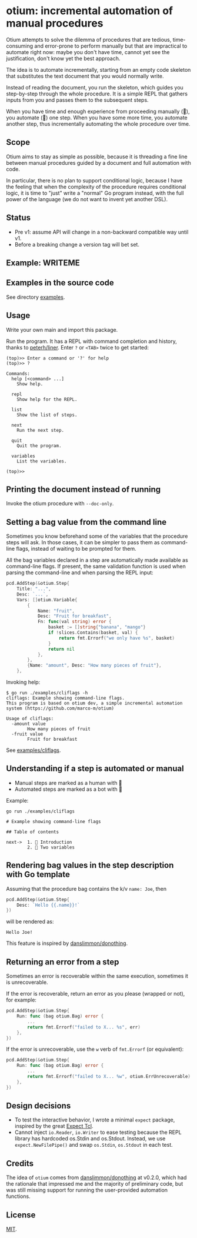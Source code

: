 # otium: incremental automation of manual procedures

Otium attempts to solve the dilemma of procedures that are tedious,
time-consuming and error-prone to perform manually but that are impractical to
automate right now: maybe you don't have time, cannot yet see the justification,
don't know yet the best approach.

The idea is to automate incrementally, starting from an empty code skeleton that
substitutes the text document that you would normally write.

Instead of reading the document, you run the skeleton, which guides you
step-by-step through the whole procedure. It is a simple REPL that gathers
inputs from you and passes them to the subsequent steps.

When you have time and enough experience from proceeding manually (🤠), you
automate (🤖) one step. When you have some more time, you automate another
step, thus incrementally automating the whole procedure over time.

## Scope

Otium aims to stay as simple as possible, because it is threading a fine line
between manual procedures guided by a document and full automation with code.

In particular, there is no plan to support conditional logic, because I have the
feeling that when the complexity of the procedure requires conditional logic, it
is time to "just" write a "normal" Go program instead, with the full power of
the language (we do not want to invent yet another DSL).

## Status

- Pre v1: assume API will change in a non-backward compatible way until v1.
- Before a breaking change a version tag will bet set.

## Example: WRITEME

## Examples in the source code

See directory [examples](examples).

## Usage

Write your own main and import this package.

Run the program. It has a REPL with command completion and history, thanks
to [peterh/liner]. Enter `?` or `<TAB>` twice to get started:

```
(top)>> Enter a command or '?' for help
(top)>> ?

Commands:
  help [<command> ...]
    Show help.

  repl
    Show help for the REPL.

  list
    Show the list of steps.

  next
    Run the next step.

  quit
    Quit the program.

  variables
    List the variables.

(top)>>
```

## Printing the document instead of running

Invoke the otium procedure with `--doc-only`.

## Setting a bag value from the command line

Sometimes you know beforehand some of the variables that the procedure steps
will ask. In those cases, it can be simpler to pass them as command-line flags,
instead of waiting to be prompted for them.

All the bag variables declared in a step are automatically made available as
command-line flags. If present, the same validation function is used when
parsing the command-line and when parsing the REPL input:

```go
pcd.AddStep(&otium.Step{
    Title: "...",
    Desc: `...`,
    Vars: []otium.Variable{
        {
            Name: "fruit",
            Desc: "Fruit for breakfast",
            Fn: func(val string) error {
                basket := []string{"banana", "mango"}
                if !slices.Contains(basket, val) {
                    return fmt.Errorf("we only have %s", basket)
                }
                return nil
            },
        },
        {Name: "amount", Desc: "How many pieces of fruit"},
    },
```

Invoking help:
```
$ go run ./examples/cliflags -h
cliflags: Example showing command-line flags.
This program is based on otium dev, a simple incremental automation system (https://github.com/marco-m/otium)

Usage of cliflags:
  -amount value
        How many pieces of fruit
  -fruit value
        Fruit for breakfast
```

See [examples/cliflags](examples/cliflags/cliflags.go).

## Understanding if a step is automated or manual

- Manual steps are marked as a human with 🤠
- Automated steps are marked as a bot with 🤖

Example:

```
go run ./examples/cliflags

# Example showing command-line flags

## Table of contents

next->  1. 🤠 Introduction
        2. 🤖 Two variables
```

## Rendering bag values in the step description with Go template

Assuming that the procedure bag contains the k/v `name: Joe`, then

```go
pcd.AddStep(&otium.Step{
    Desc: `Hello {{.name}}!`
})
````

will be rendered as:

```
Hello Joe!
```

This feature is inspired by [danslimmon/donothing].

## Returning an error from a step

Sometimes an error is recoverable within the same execution, sometimes it is
unrecoverable.

If the error is recoverable, return an error as you please (wrapped or not),
for example:

```go
pcd.AddStep(&otium.Step{
    Run: func (bag otium.Bag) error {
        ...
        return fmt.Errorf("failed to X... %s", err)
    },
})
```

If the error is unrecoverable, use the `w` verb of `fmt.Errorf` (or equivalent):

```go
pcd.AddStep(&otium.Step{
    Run: func (bag otium.Bag) error {
        ...
        return fmt.Errorf("failed to X... %w", otium.ErrUnrecoverable)
    },
})
```

## Design decisions

- To test the interactive behavior, I wrote a minimal `expect` package, inspired
  by the great [Expect Tcl].
- Cannot inject `io.Reader`, `io.Writer` to ease testing because the REPL
  library has hardcoded os.Stdin and os.Stdout. Instead, we use
  `expect.NewFilePipe()` and swap `os.Stdin`, `os.Stdout` in each test.

## Credits

The idea of `otium` comes from [danslimmon/donothing] at v0.2.0, which had the
rationale that impressed me and the majority of preliminary code, but was still
missing support for running the user-provided automation functions.

## License

[MIT](LICENSE).

[danslimmon/donothing]: https://github.com/danslimmon/donothing

[peterh/liner]: https://github.com/peterh/liner

[Expect Tcl]: https://tsapps.nist.gov/publication/get_pdf.cfm?pub_id=821311
